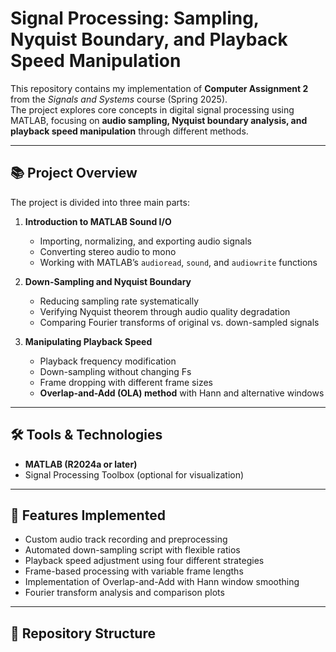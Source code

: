 
# Signal Processing: Sampling, Nyquist Boundary, and Playback Speed Manipulation

This repository contains my implementation of **Computer Assignment 2** from the *Signals and Systems* course (Spring 2025).  
The project explores core concepts in digital signal processing using MATLAB, focusing on **audio sampling, Nyquist boundary analysis, and playback speed manipulation** through different methods.

---

## 📚 Project Overview
The project is divided into three main parts:

1. **Introduction to MATLAB Sound I/O**
   - Importing, normalizing, and exporting audio signals
   - Converting stereo audio to mono
   - Working with MATLAB’s `audioread`, `sound`, and `audiowrite` functions

2. **Down-Sampling and Nyquist Boundary**
   - Reducing sampling rate systematically
   - Verifying Nyquist theorem through audio quality degradation
   - Comparing Fourier transforms of original vs. down-sampled signals

3. **Manipulating Playback Speed**
   - Playback frequency modification
   - Down-sampling without changing Fs
   - Frame dropping with different frame sizes
   - **Overlap-and-Add (OLA) method** with Hann and alternative windows

---

## 🛠️ Tools & Technologies
- **MATLAB (R2024a or later)**  
- Signal Processing Toolbox (optional for visualization)

---

## 🚀 Features Implemented
- Custom audio track recording and preprocessing
- Automated down-sampling script with flexible ratios
- Playback speed adjustment using four different strategies
- Frame-based processing with variable frame lengths
- Implementation of Overlap-and-Add with Hann window smoothing
- Fourier transform analysis and comparison plots

---

## 📂 Repository Structure


